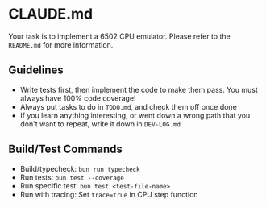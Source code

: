 # CLAUDE.md

Your task is to implement a 6502 CPU emulator.  Please refer to the `README.md` for more information.

## Guidelines

- Write tests first, then implement the code to make them pass. You must always have 100% code coverage!
- Always put tasks to do in `TODO.md`, and check them off once done
- If you learn anything interesting, or went down a wrong path that you don't want to repeat, write it down in `DEV-LOG.md`

## Build/Test Commands
- Build/typecheck: `bun run typecheck`
- Run tests: `bun test --coverage`
- Run specific test: `bun test <test-file-name>`
- Run with tracing: Set `trace=true` in CPU step function
